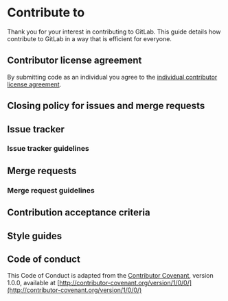 # Contribute to

Thank you for your interest in contributing to GitLab.
This guide details how contribute to GitLab in a way that is efficient for everyone.

## Contributor license agreement

By submitting code as an individual you agree to the [individual contributor license agreement](doc/legal/individual_contributor_license_agreement.md).

## Closing policy for issues and merge requests

## Issue tracker

### Issue tracker guidelines

## Merge requests

### Merge request guidelines

## Contribution acceptance criteria

## Style guides

## Code of conduct

This Code of Conduct is adapted from the [Contributor Covenant](http:contributor-covenant.org), version 1.0.0, available at [http://contributor-covenant.org/version/1/0/0/](http://contributor-covenant.org/version/1/0/0/)
